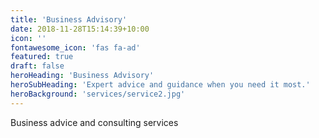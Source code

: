 ```yaml
---
title: 'Business Advisory'
date: 2018-11-28T15:14:39+10:00
icon: ''
fontawesome_icon: 'fas fa-ad'
featured: true
draft: false
heroHeading: 'Business Advisory'
heroSubHeading: 'Expert advice and guidance when you need it most.'
heroBackground: 'services/service2.jpg'
---
```


Business advice and consulting services